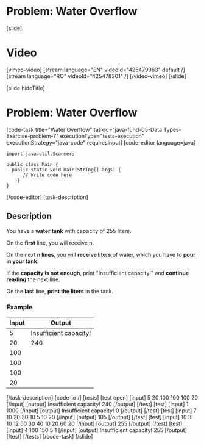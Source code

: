 # Problem: Water Overflow

[slide]
# Video

[vimeo-video]
[stream language="EN" videoId="425479963" default /]
[stream language="RO" videoId="425478301"  /]
[/video-vimeo]
[/slide]

[slide hideTitle]
# Problem: Water Overflow
[code-task title="Water Overflow" taskId="java-fund-05-Data Types-Exercise-problem-7" executionType="tests-execution" executionStrategy="java-code" requiresInput]
[code-editor language=java]
```
import java.util.Scanner;

public class Main {
  public static void main(String[] args) {
      // Write code here
    }
}
```
[/code-editor]
[task-description]
## Description
You have a **water tank** with capacity of 255 liters.

On the **first** line, you will receive n.

On the next **n lines**, you will **receive liters** of water, which you have to **pour in your tank**. 

If the **capacity is not enough**, print "Insufficient capacity!" and **continue reading** the next line. 

On the **last** line, **print the liters** in the tank.

### Example
| **Input** | **Output** |
| --- | --- |
| 5 | Insufficient capacity! |
| 20 | 240 |
| 100 | |
| 100 | |
| 100 | |
| 20 | |

[/task-description]
[code-io /]
[tests]
[test open]
[input]
5
20
100
100
100
20
[/input]
[output]
Insufficient capacity!
240
[/output]
[/test]
[test]
[input]
1
1000
[/input]
[output]
Insufficient capacity!
0
[/output]
[/test]
[test]
[input]
7
10
20
30
10
5
10
20
[/input]
[output]
105
[/output]
[/test]
[test]
[input]
10
3
10
12
50
30
40
10
20
60
20
[/input]
[output]
255
[/output]
[/test]
[test]
[input]
4
100
150
5
1
[/input]
[output]
Insufficient capacity!
255
[/output]
[/test]
[/tests]
[/code-task]
[/slide]